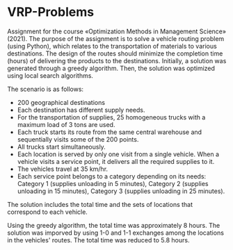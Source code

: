 # VRP-Problems

Assignment for the course «Optimization Methods in Management Science» (2021). 
The purpose of the assignment is to solve a vehicle routing problem (using Python), which relates to the transportation of materials to various destinations. 
The design of the routes should minimize the completion time (hours) of delivering the products to the destinations. 
Initially, a solution was generated through a greedy algorithm. Then, the solution was optimized using local search algorithms.

The scenario is as follows:   
*  200 geographical destinations
*  Each destination has different supply needs.
*  For the transportation of supplies, 25 homogeneous trucks with a maximum load of 3 tons are used.
*  Each truck starts its route from the same central warehouse and sequentially visits some of the 200 points.
*  All trucks start simultaneously.
*  Each location is served by only one visit from a single vehicle. When a vehicle visits a service point, it delivers all the required supplies to it.
*  The vehicles travel at 35 km/hr.
*  Each service point belongs to a category depending on its needs: Category 1 (supplies unloading in 5 minutes), Category 2 (supplies unloading in 15 minutes), Category 3 (supplies unloading in 25 minutes).

Τhe solution includes the total time and the sets of locations that correspond to each vehicle.
   
Using the greedy algorithm, the total time was approximately 8 hours. The solution was imporved by using 1-0 and 1-1 exchanges among the locations in the vehicles' routes. The total time was reduced to 5.8 hours.  
